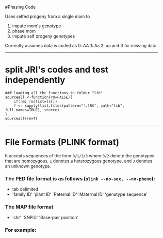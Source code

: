 #Phasing Code

Uses selfed progeny from a single mom to 

1) impute mom's genotype
2) phase mom
3) impute self progeny genotypes

Currently assumes data is coded as 0: AA 1: Aa 2: aa and 3 for missing data.


------------------
# split JRI's codes and test independently

```
### loading all the functions in folder "lib"
sourceall <-function(rm=FALSE){
    if(rm) rm(list=ls())
    f <- sapply(list.files(pattern="[.]R$", path="lib", full.names=TRUE), source)
}
sourceall(rm=T)
```


------------
# File Formats (PLINK format)

It accepts sequences of the form `0/1/2/3` where `0/2` denote the 
genotypes that are homozygous, `1` denotes a heterozygous genotype, and `3` denotes an unknown genotype.

### The PED file format is as follows (`plink --no-sex, --no-pheno`):    
- tab delimited
- 'family ID' 'plant ID' 'Paternal ID' 'Maternal ID' 'genotype sequence'

### The MAP file format
- 'chr' 'SNPID' 'Base-pair position'

### For example:
```

```



